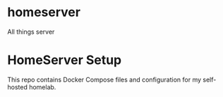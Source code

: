 # homeserver
All things server
# HomeServer Setup

This repo contains Docker Compose files and configuration for my self-hosted homelab.
